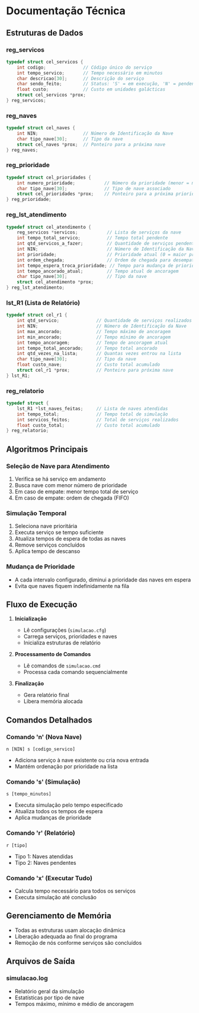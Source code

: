# Documentação Técnica

## Estruturas de Dados

### reg_servicos
```c
typedef struct cel_servicos {
    int codigo;              // Código único do serviço
    int tempo_servico;       // Tempo necessário em minutos
    char descricao[30];      // Descrição do serviço
    char sendo_feito;        // Status: 'S' = em execução, 'N' = pendente
    float custo;             // Custo em unidades galácticas
    struct cel_servicos *prox;
} reg_servicos;
```

### reg_naves
```c
typedef struct cel_naves {
    int NIN;                 // Número de Identificação da Nave
    char tipo_nave[30];      // Tipo da nave
    struct cel_naves *prox;  // Ponteiro para a próxima nave
} reg_naves;
```

### reg_prioridade
```c
typedef struct cel_prioridades {
    int numero_prioridade;           // Número da prioridade (menor = maior prioridade)
    char tipo_nave[30];              // Tipo de nave associado
    struct cel_prioridades *prox;    // Ponteiro para a próxima prioridade
} reg_prioridade;
```

### reg_lst_atendimento
```c
typedef struct cel_atendimento {
    reg_servicos *servicos;           // Lista de serviços da nave
    int tempo_total_servico;          // Tempo total pendente
    int qtd_servicos_a_fazer;         // Quantidade de serviços pendentes
    int NIN;                          // Número de Identificação da Nave
    int prioridade;                   // Prioridade atual (0 = maior prioridade)
    int ordem_chegada;                // Ordem de chegada para desempate
    int tempo_espera_troca_prioridade; // Tempo para mudança de prioridade
    int tempo_ancorado_atual;         // Tempo atual de ancoragem
    char tipo_nave[30];               // Tipo da nave
    struct cel_atendimento *prox;
} reg_lst_atendimento;
```

### lst_R1 (Lista de Relatório)
```c
typedef struct cel_r1 {
    int qtd_servico;              // Quantidade de serviços realizados
    int NIN;                      // Número de Identificação da Nave
    int max_ancorado;             // Tempo máximo de ancoragem
    int min_ancorado;             // Tempo mínimo de ancoragem
    int tempo_ancoragem;          // Tempo de ancoragem atual
    int tempo_total_ancorado;     // Tempo total ancorado
    int qtd_vezes_na_lista;       // Quantas vezes entrou na lista
    char tipo_nave[30];           // Tipo da nave
    float custo_nave;             // Custo total acumulado
    struct cel_r1 *prox;          // Ponteiro para próxima nave
} lst_R1;
```

### reg_relatorio
```c
typedef struct {
    lst_R1 *lst_naves_feitas;     // Lista de naves atendidas
    int tempo_total;              // Tempo total de simulação
    int servicos_feitos;          // Total de serviços realizados
    float custo_total;            // Custo total acumulado
} reg_relatorio;
```

## Algoritmos Principais

### Seleção de Nave para Atendimento
1. Verifica se há serviço em andamento
2. Busca nave com menor número de prioridade
3. Em caso de empate: menor tempo total de serviço
4. Em caso de empate: ordem de chegada (FIFO)

### Simulação Temporal
1. Seleciona nave prioritária
2. Executa serviço se tempo suficiente
3. Atualiza tempos de espera de todas as naves
4. Remove serviços concluídos
5. Aplica tempo de descanso

### Mudança de Prioridade
- A cada intervalo configurado, diminui a prioridade das naves em espera
- Evita que naves fiquem indefinidamente na fila

## Fluxo de Execução

1. **Inicialização**
   - Lê configurações (`simulacao.cfg`)
   - Carrega serviços, prioridades e naves
   - Inicializa estruturas de relatório

2. **Processamento de Comandos**
   - Lê comandos de `simulacao.cmd`
   - Processa cada comando sequencialmente

3. **Finalização**
   - Gera relatório final
   - Libera memória alocada

## Comandos Detalhados

### Comando 'n' (Nova Nave)
```
n [NIN] s [codigo_servico]
```
- Adiciona serviço à nave existente ou cria nova entrada
- Mantém ordenação por prioridade na lista

### Comando 's' (Simulação)
```
s [tempo_minutos]
```
- Executa simulação pelo tempo especificado
- Atualiza todos os tempos de espera
- Aplica mudanças de prioridade

### Comando 'r' (Relatório)
```
r [tipo]
```
- Tipo 1: Naves atendidas
- Tipo 2: Naves pendentes

### Comando 'x' (Executar Tudo)
- Calcula tempo necessário para todos os serviços
- Executa simulação até conclusão

## Gerenciamento de Memória

- Todas as estruturas usam alocação dinâmica
- Liberação adequada ao final do programa
- Remoção de nós conforme serviços são concluídos

## Arquivos de Saída

### simulacao.log
- Relatório geral da simulação
- Estatísticas por tipo de nave
- Tempos máximo, mínimo e médio de ancoragem
